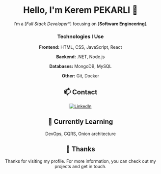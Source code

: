 <div align="center">

# Hello, I'm Kerem PEKARLI 👋

I'm a [*Full Stack Developer**] focusing on [**Software Engineering**].

### Technologies I Use

**Frontend:**
HTML, CSS, JavaScript, React

**Backend:**
.NET, Node.js

**Databases:**
MongoDB, MySQL

**Other:**
Git, Docker

## 📫 Contact

[![LinkedIn](https://img.shields.io/badge/LinkedIn-Connect-blue)]([https://www.linkedin.com/in/your-username/](https://www.linkedin.com/in/kerempekarli/))


## 🌱 Currently Learning

DevOps, CQRS, Onion architecture


## 🤝 Thanks

Thanks for visiting my profile. For more information, you can check out my projects and get in touch.

</div>
